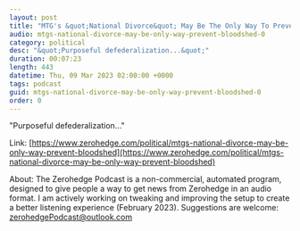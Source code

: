 ```yaml
---
layout: post
title: "MTG's &quot;National Divorce&quot; May Be The Only Way To Prevent Bloodshed"
audio: mtgs-national-divorce-may-be-only-way-prevent-bloodshed-0
category: political
desc: "&quot;Purposeful defederalization...&quot;"
duration: 00:07:23
length: 443
datetime: Thu, 09 Mar 2023 02:00:00 +0000
tags: podcast
guid: mtgs-national-divorce-may-be-only-way-prevent-bloodshed-0
order: 0
---
```

&quot;Purposeful defederalization...&quot;

Link: [https://www.zerohedge.com/political/mtgs-national-divorce-may-be-only-way-prevent-bloodshed](https://www.zerohedge.com/political/mtgs-national-divorce-may-be-only-way-prevent-bloodshed)

About: The Zerohedge Podcast is a non-commercial, automated program, designed to give people a way to get news from Zerohedge in an audio format.  I am actively working on tweaking and improving the setup to create a better listening experience (February 2023).  Suggestions are welcome: [zerohedgePodcast@outlook.com](mailto:zerohedgePodcast@outlook.com)